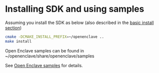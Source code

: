 # Installing SDK and using samples
Assuming you install the SDK as below (also described in the [basic install section](LinuxInstallInfo.md#basic-install-on-Linux))

```bash
cmake -DCMAKE_INSTALL_PREFIX=~/openenclave ..
make install
```

Open Enclave samples can be found in ~/openenclave/share/openenclave/samples

See [Open Enclave samples](/samples/README.md) for details.